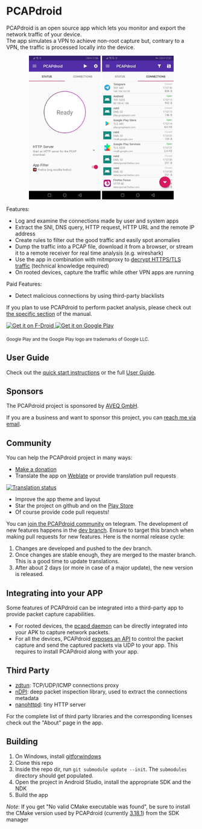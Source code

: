 # PCAPdroid

PCAPdroid is an open source app which lets you monitor and export the network traffic of your device. \
The app simulates a VPN to achieve non-root capture but, contrary to a VPN, the traffic is processed locally into the device.

<p align="center">
<img src="https://raw.githubusercontent.com/emanuele-f/PCAPdroid/master/fastlane/metadata/android/en-US/images/phoneScreenshots/1.jpg" width="190" />
<img src="https://raw.githubusercontent.com/emanuele-f/PCAPdroid/master/fastlane/metadata/android/en-US/images/phoneScreenshots/2.jpg" width="190" />
</p>

Features:

- Log and examine the connections made by user and system apps
- Extract the SNI, DNS query, HTTP request, HTTP URL and the remote IP address
- Create rules to filter out the good traffic and easily spot anomalies
- Dump the traffic into a PCAP file, download it from a browser, or stream it to a remote receiver for real time analysis (e.g. wireshark)
- Use the app in combination with mitmproxy to [decrypt HTTPS/TLS traffic](https://emanuele-f.github.io/PCAPdroid/tls_decryption) (technical knowledge required)
- On rooted devices, capture the traffic while other VPN apps are running

Paid Features:

- Detect malicious connections by using third-party blacklists

If you plan to use PCAPdroid to perform packet analysis, please check out <a href='https://emanuele-f.github.io/PCAPdroid/quick_start#14-packet-analysis'>the specific section</a> of the manual.

<a href="https://f-droid.org/packages/com.emanuelef.remote_capture">
    <img src="https://fdroid.gitlab.io/artwork/badge/get-it-on.png"
    alt="Get it on F-Droid"
    height="80">
</a> <a href='https://play.google.com/store/apps/details?id=com.emanuelef.remote_capture'><img height="80" alt='Get it on Google Play' src='https://play.google.com/intl/en_us/badges/static/images/badges/en_badge_web_generic.png'/></a>

<sub>Google Play and the Google Play logo are trademarks of Google LLC.</sub>

## User Guide

Check out the [quick start instructions](https://emanuele-f.github.io/PCAPdroid/quick_start) or the full [User Guide](https://emanuele-f.github.io/PCAPdroid).

## Sponsors

The PCAPdroid project is sponsored by [AVEQ GmbH](https://aveq.info).

If you are a business and want to sponsor this project, you can [reach me via email](mailto:black.silver@hotmail.it?subject=PCAPdroid%20sponsorship).

## Community

You can help the PCAPdroid project in many ways:

- [Make a donation](https://emanuele-f.github.io/PCAPdroid/donate)
- Translate the app on [Weblate](https://hosted.weblate.org/engage/pcapdroid/) or provide translation pull requests
<a href="https://hosted.weblate.org/engage/pcapdroid/">
  <img src="https://hosted.weblate.org/widgets/pcapdroid/-/app/multi-auto.svg" alt="Translation status" />
</a>

- Improve the app theme and layout
- Star the project on github and on the [Play Store](https://play.google.com/store/apps/details?id=com.emanuelef.remote_capture)
- Of course provide code pull requests!

You can [join the PCAPdroid community](https://t.me/PCAPdroid) on telegram.
The development of new features happens in the [dev branch](https://github.com/emanuele-f/PCAPdroid/tree/dev). Ensure to target this branch when making pull requests for new features. Here is the normal release cycle:

1. Changes are developed and pushed to the dev branch.
2. Once changes are stable enough, they are merged to the master branch. This is a good time to update translations.
3. After about 2 days (or more in case of a major update), the new version is released.

## Integrating into your APP

Some features of PCAPdroid can be integrated into a third-party app to provide packet capture capabilities.

- For rooted devices, the [pcapd daemon](https://github.com/emanuele-f/PCAPdroid/tree/master/app/src/main/jni/pcapd) can be directly integrated into your APK to capture network packets.
- For all the devices, PCAPdroid [exposes an API](https://github.com/emanuele-f/PCAPdroid/blob/master/docs/app_api.md) to control the packet capture and send the captured packets via UDP to your app. This requires to install PCAPdroid along with your app.

## Third Party

- [zdtun](https://github.com/emanuele-f/zdtun): TCP/UDP/ICMP connections proxy
- [nDPI](https://github.com/ntop/nDPI): deep packet inspection library, used to extract the connections metadata
- [nanohttpd](https://github.com/NanoHttpd/nanohttpd): tiny HTTP server

For the complete list of third party libraries and the corresponding licenses check out the "About" page in the app.

## Building

1. On Windows, install [gitforwindows](https://gitforwindows.org)
2. Clone this repo
3. Inside the repo dir, run `git submodule update --init`. The `submodules` directory should get populated.
4. Open the project in Android Studio, install the appropriate SDK and the NDK
5. Build the app

*Note*: If you get "No valid CMake executable was found", be sure to install the CMake version used by PCAPdroid (currently [3.18.1](https://github.com/emanuele-f/PCAPdroid/blob/master/app/build.gradle)) from the SDK manager

